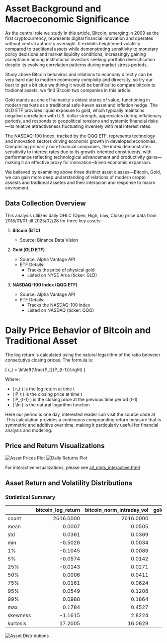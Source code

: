 # Asset Background and Macroeconomic Significance

As the central role we study in this article, Bitcoin, emerging in 2009 as the first cryptocurrency, represents digital financial innovation and operates without central authority oversight. It exhibits heightened volatility compared to traditional assets while demonstrating sensitivity to monetary policy decisions and market liquidity conditions, increasingly gaining acceptance among institutional investors seeking portfolio diversification despite its evolving correlation patterns during market stress periods.

Study above Bitcoin behaviros and relations to economy directly can be very hard due to modern ecomcomy complxity and dirversity, so try our best to get a bit clue we thinkg it would be benifical to compare bitcoin to tradional assets,  we find Bitcoin two companies in this article:



Gold stands as one of humanity's oldest stores of value, functioning in modern markets as a traditional safe-haven asset and inflation hedge. The GLD ETF provides liquid exposure to gold, which typically maintains negative correlation with U.S. dollar strength, appreciates during inflationary periods, and responds to geopolitical tensions and systemic financial risks—its relative attractiveness fluctuating inversely with real interest rates.

The NASDAQ-100 Index, tracked by the QQQ ETF, represents technology and innovation sectors driving economic growth in developed economies. Comprising primarily non-financial companies, the index demonstrates sensitivity to interest rates due to its growth-oriented constituents, with performance reflecting technological advancement and productivity gains—making it an effective proxy for innovation-driven economic expansion.

We believed by examining above three distinct asset classes—Bitcoin, Gold, we can gain more deep understanding of relations of modern cropto assests and tradional assetes and their interacion and response to macro enviroment.



## Data Collection Overview

This analysis utilizes daily OHLC (Open, High, Low, Close) price data from 2018/01/01 till 2025/02/28 for three key assets:

1. **Bitcoin (BTC)**
   - Source: Binance Data Vision

2. **Gold (GLD ETF)**
   - Source: Alpha Vantage API
   - ETF Details:
     - Tracks the price of physical gold
     - Listed on NYSE Arca (ticker: GLD)

3. **NASDAQ-100 Index (QQQ ETF)**
   - Source: Alpha Vantage API
   - ETF Details:
     - Tracks the NASDAQ-100 index
     - Listed on NASDAQ (ticker: QQQ)


# Daily Price Behavior of Bitcoin and Traditional Asset
The log return is calculated using the natural logarithm of the ratio between consecutive closing prices. The formula is:

\[ r_t = \ln\left(\frac{P_t}{P_{t-1}}\right) \]

Where:
- \( r_t \) is the log return at time t
- \( P_t \) is the closing price at time t
- \( P_{t-1} \) is the closing price at the previous time period (t-1)
- \( \ln \) is the natural logarithm function

Here our period is one day, interested reader can visit the source code at .This calculation provides a continuous compounding return measure that is symmetric and additive over time, making it particularly useful for financial analysis and modeling.

## Price and Return Visualizations
![Asset Prices Plot](./assets_prices.png)
![Daily Returns Plot](./assets_returns.png)

For interactive visualizations, please see [all_plots_interactive.html](./all_plots_interactive.html)


## Asset Return and Volatility Distributions

### Statistical Summary
|          |   bitcoin_log_return |   bitcoin_norm_intraday_vol |   gold_log_return |   gold_norm_intraday_vol |   nasdaq_log_return |   nasdaq_norm_intraday_vol |
|:---------|---------------------:|----------------------------:|------------------:|-------------------------:|--------------------:|---------------------------:|
| count    |            2616.0000 |                   2616.0000 |         2616.0000 |                2616.0000 |           2616.0000 |                  2616.0000 |
| mean     |               0.0007 |                      0.0505 |            0.0003 |                   0.0085 |              0.0005 |                     0.0163 |
| std      |               0.0361 |                      0.0369 |            0.0075 |                   0.0050 |              0.0126 |                     0.0101 |
| min      |              -0.5026 |                      0.0034 |           -0.0552 |                   0.0017 |             -0.1276 |                     0.0025 |
| 1%       |              -0.1045 |                      0.0089 |           -0.0213 |                   0.0026 |             -0.0388 |                     0.0045 |
| 5%       |              -0.0574 |                      0.0142 |           -0.0121 |                   0.0035 |             -0.0209 |                     0.0058 |
| 25%      |              -0.0143 |                      0.0271 |           -0.0018 |                   0.0054 |             -0.0021 |                     0.0095 |
| 50%      |               0.0006 |                      0.0411 |            0.0000 |                   0.0071 |              0.0000 |                     0.0136 |
| 75%      |               0.0161 |                      0.0624 |            0.0031 |                   0.0103 |              0.0052 |                     0.0201 |
| 95%      |               0.0549 |                      0.1208 |            0.0128 |                   0.0169 |              0.0195 |                     0.0348 |
| 99%      |               0.0988 |                      0.1864 |            0.0210 |                   0.0269 |              0.0332 |                     0.0508 |
| max      |               0.1784 |                      0.4527 |            0.0474 |                   0.0537 |              0.0813 |                     0.0891 |
| skewness |              -1.1615 |                      2.8224 |           -0.3224 |                   2.9579 |             -0.5966 |                     2.1172 |
| kurtosis |              17.2005 |                     16.0629 |            5.5146 |                  16.0317 |              9.9513 |                     7.6063 |

![Asset Distributions](./assets_distributions.png)
